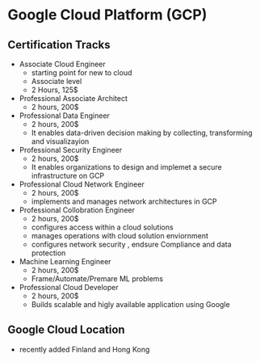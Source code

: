 # Google Cloud Platform (GCP)

## Certification Tracks 

- Associate Cloud Engineer
  - starting point for new to cloud
  - Associate level
  - 2 Hours, 125$
- Professional Associate Architect
  - 2 hours, 200$
- Professional Data Engineer
  - 2 hours, 200$
  - It enables data-driven decision making by collecting, transforming and visualizayion
- Professional Security Engineer
  - 2 hours, 200$
  - It enables organizations to design and implemet a secure infrastructure on GCP 
- Professional Cloud Network Engineer
  - 2 hours, 200$
  - implements and manages network architectures in GCP
- Professional Collobration Engineer
  - 2 hours, 200$
  - configures access within a cloud solutions
  - manages operations with cloud solution enviornment
  - configures network security , endsure Compliance and data protection
- Machine Learning Engineer
  - 2 hours, 200$
  - Frame/Automate/Premare ML problems
- Professional Cloud Developer
  - 2 hours, 200$
  - Builds scalable and higly available application using Google


## Google Cloud Location 
- recently added Finland and Hong Kong